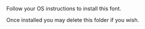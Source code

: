 Follow your OS instructions to install this font.

Once installed you may delete this folder if you wish.
